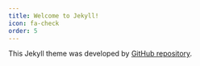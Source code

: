 ```yaml
---
title: Welcome to Jekyll!
icon: fa-check
order: 5
---
```


This Jekyll theme was developed by [GitHub repository](https://github.com/chrisbobbe/jekyll-theme-prologue). 
